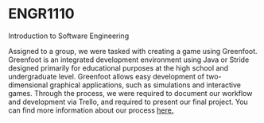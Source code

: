 # ENGR1110
Introduction to Software Engineering

Assigned to a group, we were tasked with creating a game using Greenfoot. Greenfoot is an integrated development environment using Java or Stride designed primarily 
for educational purposes at the high school and undergraduate level. Greenfoot allows easy development of two-dimensional graphical applications, 
such as simulations and interactive games. Through the process, we were required to document our workflow and development via Trello, and required to present
our final project. You can find more information about our process [here.](https://github.com/joxhkim/ENGR1110/files/7071199/SpaceDefenders.pdf)

